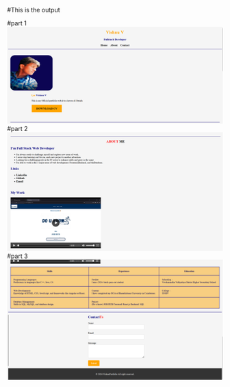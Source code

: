 #This is the output

#part 1
![alt text](output1.png)
#part 2
![alt text](output2.png)
#part 3
![alt text](output3.png)